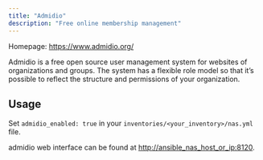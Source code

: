 ```yaml
---
title: "Admidio"
description: "Free online membership management"
---
```


Homepage: <https://www.admidio.org/>

Admidio is a free open source user management system for websites of organizations and groups. The system has a flexible role model so that it’s possible to reflect the structure and permissions of your organization.

## Usage

Set `admidio_enabled: true` in your `inventories/<your_inventory>/nas.yml` file.

admidio web interface can be found at <http://ansible_nas_host_or_ip:8120>.
